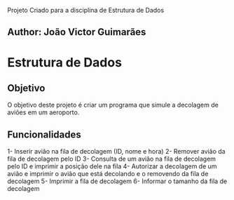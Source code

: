 Projeto Criado para a disciplina de Estrutura de Dados
## Author: João Victor Guimarães

# Estrutura de Dados

## Objetivo
O objetivo deste projeto é criar um programa que simule a decolagem de aviões em um aeroporto.

## Funcionalidades
1- Inserir avião na fila de decolagem (ID, nome e hora) 
2- Remover avião da fila de decolagem pelo ID 
3- Consulta de um avião na fila de decolagem pelo ID e imprimir a posição dele na fila
4- Autorizar a decolagem de um avião e imprimir o avião que está decolando e o removendo da fila de decolagem
5- Imprimir a fila de decolagem
6- Informar o tamanho da fila de decolagem

